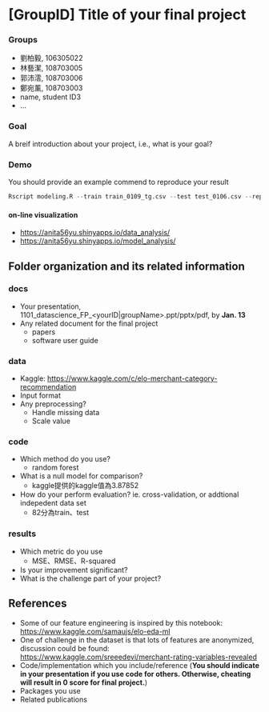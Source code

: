 # [GroupID] Title of your final project

### Groups
* 劉柏毅, 106305022
* 林藝潔, 108703005
* 郭沛澐, 108703006
* 鄭宛薰, 108703003
* name, student ID3
* ...

### Goal
A breif introduction about your project, i.e., what is your goal?

### Demo 
You should provide an example commend to reproduce your result
```R
Rscript modeling.R --train train_0109_tg.csv --test test_0106.csv --report performance.csv --predict predict.csv
```


#### on-line visualization
* https://anita56yu.shinyapps.io/data_analysis/
* https://anita56yu.shinyapps.io/model_analysis/

## Folder organization and its related information

### docs
* Your presentation, 1101_datascience_FP_<yourID|groupName>.ppt/pptx/pdf, by **Jan. 13**
* Any related document for the final project
  * papers
  * software user guide

### data

* Kaggle: https://www.kaggle.com/c/elo-merchant-category-recommendation
* Input format
* Any preprocessing?
  * Handle missing data
  * Scale value

### code

* Which method do you use?
  * random forest
* What is a null model for comparison?
  * kaggle提供的kaggle值為3.87852
* How do your perform evaluation? ie. cross-validation, or addtional indepedent data set
  * 82分為train、test

### results

* Which metric do you use 
  * MSE、RMSE、R-squared
* Is your improvement significant?
* What is the challenge part of your project?

## References
* Some of our feature engineering is inspired by this notebook: https://www.kaggle.com/samaujs/elo-eda-ml
* One of challenge in the dataset is that lots of features are anonymized, discussion could be found: https://www.kaggle.com/sreeedevi/merchant-rating-variables-revealed
* Code/implementation which you include/reference (__You should indicate in your presentation if you use code for others. Otherwise, cheating will result in 0 score for final project.__)
* Packages you use
* Related publications

